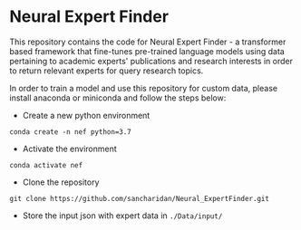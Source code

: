 # Neural Expert Finder
This repository contains the code for Neural Expert Finder - a transformer based framework that fine-tunes pre-trained language models using data pertaining to academic experts' publications and research interests in order to return relevant experts for query research topics. 

In order to train a model and use this repository for custom data, please install anaconda or miniconda and follow the steps below:
- Create a new python environment
```
conda create -n nef python=3.7
```
- Activate the environment
```
conda activate nef
```
- Clone the repository
```
git clone https://github.com/sancharidan/Neural_ExpertFinder.git
```
- Store the input json with expert data in `./Data/input/`
